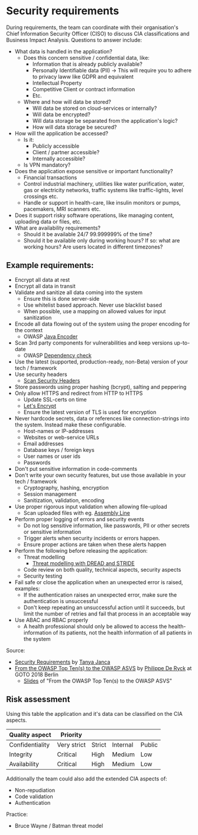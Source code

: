 # Security requirements
During requirements, the team can coordinate with their organisation's Chief Information Security Officer (CISO) to discuss CIA classifications and Business Impact Analysis. Questions to answer include:
* What data is handled in the application?
  * Does this concern sensitive / confidential data, like:
    * Information that is already publicly available?
    * Personally Identifiable data (PII) -> This will require you to adhere to privacy laww like GDPR and equivalent
    * Intellectual Property
    * Competitive Client or contract information
    * Etc.
  * Where and how will data be stored?
    * Will data be stored on cloud-services or internally?
    * Will data be encrypted?
    * Will data storage be separated from the application's logic?
    * How will data storage be secured?
* How will the application be accessed?
  * Is it:
    * Publicly accessible
    * Client / partner accessible?
    * Internally accessible?
  * Is VPN mandatory?
* Does the application expose sensitive or important functionality?
  * Financial transactions
  * Control industrial machinery, utilities like water purification, water, gas or electricity networks, traffic systems like traffic-lights, level crossings etc.
  * Handle or support in health-care, like insulin monitors or pumps, pacemakers, MRI scanners etc.
* Does it support risky software operations, like managing content, uploading data or files, etc.
* What are availability requirements?
  * Should it be available 24/7 99.999999% of the time?
  * Should it be available only during working hours? If so: what are working hours? Are users located in different timezones?

## Example requirements:
* Encrypt all data at rest
* Encrypt all data in transit
* Validate and sanitize all data coming into the system
  * Ensure this is done server-side
  * Use whitelist based approach. Never use blacklist based
  * When possible, use a mapping on allowed values for input sanitization 
* Encode all data flowing out of the system using the proper encoding for the context
  * OWASP [Java Encoder](https://www.owasp.org/index.php/OWASP_Java_Encoder_Project)
* Scan 3rd party components for vulnerabilities and keep versions up-to-date
  * OWASP [Dependency check](https://www.owasp.org/index.php/OWASP_Dependency_Check)
* Use the latest (supported, production-ready, non-Beta) version of your tech / framework
* Use security headers
  * [Scan Security Headers](https://securityheaders.com/)
* Store passwords using proper hashing (bcrypt), salting and peppering
* Only allow HTTPS and redirect from HTTP to HTTPS
  * Update SSL-certs on time
  * [Let's Encrypt](https://letsencrypt.org/)
  * Ensure the latest version of TLS is used for encryption
* Never hardcode secrets, data or references like connection-strings into the system. Instead make these configurable.
  * Host-names or IP-addresses
  * Websites or web-service URLs
  * Email addresses
  * Database keys / foreign keys
  * User names or user ids
  * Passwords
* Don't put sensitive information in code-comments
* Don't write your own security features, but use those available in your tech / framework
  * Cryptography, hashing, encryption
  * Session management
  * Sanitization, validation, encoding
* Use proper rigorous input validation when allowing file-upload
  * Scan uploaded files with eg. [Assembly Line](https://cyber.gc.ca/en/assemblyline)
* Perform proper logging of errors and security events
  * Do not log sensitive information, like passwords, PII or other secrets or sensitive information
  * Trigger alerts when security incidents or errors happen.
  * Ensure proper actions are taken when these alerts happen
* Perform the following before releasing the application:
  * Threat modelling
    * [Threat modelling with DREAD and STRIDE](https://haiderm.com/application-threat-modeling-using-dread-and-stride/)
  * Code review on both quality, technical aspects, security aspects
  * Security testing
* Fail safe or close the application when an unexpected error is raised, examples: 
  * If the authentication raises an unexpected error, make sure the authentication is unsuccessful
  * Don't keep repeating an unsuccessful action until it succeeds, but limit the number of retries and fail that process in an acceptable way
* Use ABAC and RBAC properly
  * A health professional should only be allowed to access the health-information of its patients, not the health information of all patients in the system

Source:
* [Security Requirements](https://code.likeagirl.io/pushing-left-like-a-boss-part-2-security-requirements-a71b86f6dd3f) by [Tanya Janca](https://twitter.com/shehackspurple)
* [From the OWASP Top Ten(s) to the OWASP ASVS](https://www.youtube.com/watch?v=Gnxk_uf6qTQ) by [Philippe De Ryck](https://twitter.com/philippederyck) at GOTO 2018 Berlin
  * [Slides](https://pragmaticwebsecurity.com/talks/owaspasvs.html) of "From the OWASP Top Ten(s) to the OWASP ASVS"

## Risk assessment
Using this table the application and it's data can be classified on the CIA aspects.

| Quality aspect    | Priority      |           |           |           |
|-------------------|---------------|-----------|-----------|-----------|
| Confidentiality   | Very strict   | Strict    | Internal  | Public    |
| Integrity         | Critical      | High      | Medium    | Low       |
| Availability      | Critical      | High      | Medium    | Low       |

Additionally the team could also add the extended CIA aspects of:
* Non-repudiation
* Code validation
* Authentication

Practice:
* Bruce Wayne / Batman threat model